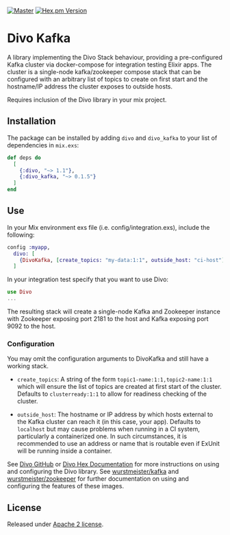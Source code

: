 [![Master](https://travis-ci.org/smartcitiesdata/divo_kafka.svg?branch=master)](https://travis-ci.org/smartcitiesdata/divo_kafka)
[![Hex.pm Version](http://img.shields.io/hexpm/v/divo_kafka.svg?style=flat)](https://hex.pm/packages/divo_kafka)

# Divo Kafka

A library implementing the Divo Stack behaviour, providing a pre-configured Kafka
cluster via docker-compose for integration testing Elixir apps. The cluster is a
single-node kafka/zookeeper compose stack that can be configured with an arbitrary
list of topics to create on first start and the hostname/IP address the cluster
exposes to outside hosts.

Requires inclusion of the Divo library in your mix project.

## Installation

The package can be installed by adding `divo` and `divo_kafka` to your list of dependencies in `mix.exs`:

```elixir
def deps do
  [
    {:divo, "~> 1.1"},
    {:divo_kafka, "~> 0.1.5"}
  ]
end
```

## Use

In your Mix environment exs file (i.e. config/integration.exs), include the following:
```elixir
config :myapp,
  divo: [
    {DivoKafka, [create_topics: "my-data:1:1", outside_host: "ci-host"]}
  ]
```

In your integration test specify that you want to use Divo:
```elixir
use Divo
...
```

The resulting stack will create a single-node Kafka and Zookeeper instance with
Zookeeper exposing port 2181 to the host and Kafka exposing port 9092 to the host.

### Configuration

You may omit the configuration arguments to DivoKafka and still have a working stack.

* `create_topics`: A string of the form `topic1-name:1:1,topic2-name:1:1` which will ensure
the list of topics are created at first start of the cluster. Defaults to `clusterready:1:1`
to allow for readiness checking of the cluster.

* `outside_host`: The hostname or IP address by which hosts external to the Kafka cluster can
reach it (in this case, your app). Defaults to `localhost` but may cause problems when
running in a CI system, particularly a containerized one. In such circumstances, it is
recommended to use an address or name that is routable even if ExUnit will be running inside
a container.

See [Divo GitHub](https://github.com/smartcitiesdata/divo) or [Divo Hex Documentation](https://hexdocs.pm/divo) for more instructions on using and configuring the Divo library.
See [wurstmeister/kafka](https://github.com/wurstmeister/kafka-docker) and
[wurstmeister/zookeeper](https://github.com/wurstmeister/zookeeper-docker) for further documentation
on using and configuring the features of these images.


## License
Released under [Apache 2 license](https://github.com/smartcitiesdata/divo_kafka/blob/master/LICENSE).
